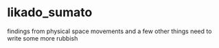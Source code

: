 likado_sumato
=============

findings from physical space movements
and a few other things
need to write some more rubbish
